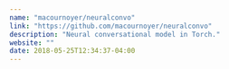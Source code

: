 ```yaml
---
name: "macournoyer/neuralconvo"
link: "https://github.com/macournoyer/neuralconvo"
description: "Neural conversational model in Torch."
website: ""
date: 2018-05-25T12:34:37-04:00
---
```

